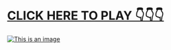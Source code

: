 # [**CLICK HERE TO PLAY 👇👇👇**](http://guest.link/xeu)



[![This is an image](https://camo.githubusercontent.com/e605c9a162ac6488c679cc533639e516c7d82d08472945e3023594553f92d2dd/687474703a2f2f73657873612e72752f31323132312e6a7067)](http://guest.link/xeu)
